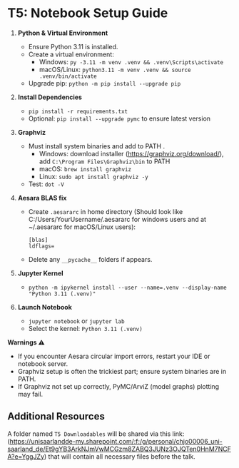 # T5: Notebook Setup Guide

1. **Python & Virtual Environment**
   - Ensure Python 3.11 is installed.
   - Create a virtual environment:
     - Windows: `py -3.11 -m venv .venv && .venv\Scripts\activate`
     - macOS/Linux: `python3.11 -m venv .venv && source .venv/bin/activate`
   - Upgrade pip: `python -m pip install --upgrade pip`

2. **Install Dependencies**
   - `pip install -r requirements.txt`
   - Optional: `pip install --upgrade pymc` to ensure latest version

3. **Graphviz**
   - Must install system binaries and add to PATH .
     - Windows: download installer (https://graphviz.org/download/), add `C:\Program Files\Graphviz\bin` to PATH
     - macOS: `brew install graphviz`
     - Linux: `sudo apt install graphviz -y`
   - Test: `dot -V`

4. **Aesara BLAS fix**

   - Create `.aesararc` in home directory (Should look like C:/Users/YourUsername/.aesararc for windows users and  at ~/.aesararc for macOS/Linux users):
     ```
     [blas]
     ldflags=
     ```
   - Delete any `__pycache__` folders if appears.

5. **Jupyter Kernel**
   - `python -m ipykernel install --user --name=.venv --display-name "Python 3.11 (.venv)"`

6. **Launch Notebook**
   - `jupyter notebook` or `jupyter lab`
   - Select the kernel: `Python 3.11 (.venv)`

**Warnings ⚠️**
- If you encounter Aesara circular import errors, restart your IDE or notebook server.
- Graphviz setup is often the trickiest part; ensure system binaries are in PATH.
- If Graphviz not set up correctly, PyMC/ArviZ (model graphs) plotting may fail.

## Additional Resources

A folder named `T5 Downloadables` will be shared via this link: (https://unisaarlandde-my.sharepoint.com/:f:/g/personal/chjo00006_uni-saarland_de/Et9gYB3ArkNJmVwMCGzm8ZABQ3JUNz3OJQTen0HnM7NCFA?e=YggJZy) that will contain all necessary files before the talk.  